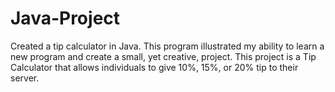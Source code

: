 # Java-Project
Created a tip calculator in Java.
 This program illustrated my ability to learn a new program and create a small, yet creative, project. This project is a 
 Tip Calculator that allows individuals to give 10%, 15%, or 20% tip to their server. 
